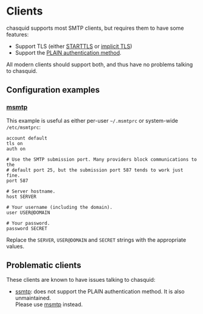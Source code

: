 
# Clients

chasquid supports most SMTP clients, but requires them to have some features:

- Support TLS (either
  [STARTTLS](https://datatracker.ietf.org/doc/html/rfc3207) or
  [implicit TLS](https://datatracker.ietf.org/doc/html/rfc8314#section-3.3))
- Support the
  [PLAIN authentication method](https://datatracker.ietf.org/doc/html/rfc4954#section-4).

All modern clients should support both, and thus have no problems talking to
chasquid.


## Configuration examples

### [msmtp](https://marlam.de/msmtp/)

This example is useful as either per-user `~/.msmtprc` or system-wide
`/etc/msmtprc`:

```
account default
tls on
auth on

# Use the SMTP submission port. Many providers block communications to the
# default port 25, but the submission port 587 tends to work just fine.
port 587

# Server hostname.
host SERVER

# Your username (including the domain).
user USER@DOMAIN

# Your password.
password SECRET
```

Replace the `SERVER`, `USER@DOMAIN` and `SECRET` strings with the appropriate
values.


## Problematic clients

These clients are known to have issues talking to chasquid:

- [ssmtp](https://packages.debian.org/source/unstable/ssmtp): does not
  support the PLAIN authentication method. It is also unmaintained.  
  Please use [msmtp](https://marlam.de/msmtp/) instead.



